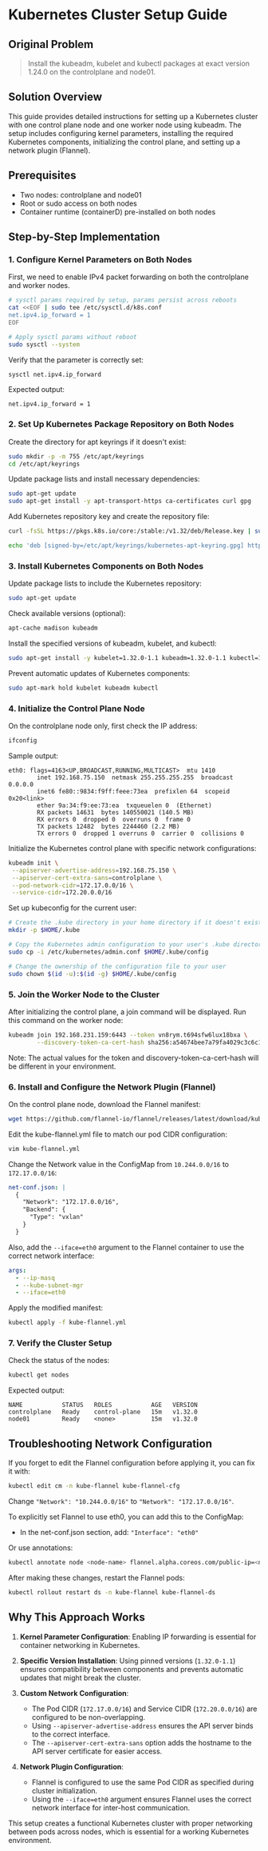 # Kubernetes Cluster Setup Guide

## Original Problem

> Install the kubeadm, kubelet and kubectl packages at exact version 1.24.0 on the controlplane and node01.

## Solution Overview

This guide provides detailed instructions for setting up a Kubernetes cluster with one control plane node and one worker node using kubeadm. The setup includes configuring kernel parameters, installing the required Kubernetes components, initializing the control plane, and setting up a network plugin (Flannel).

## Prerequisites

- Two nodes: controlplane and node01
- Root or sudo access on both nodes
- Container runtime (containerD) pre-installed on both nodes

## Step-by-Step Implementation

### 1. Configure Kernel Parameters on Both Nodes

First, we need to enable IPv4 packet forwarding on both the controlplane and worker nodes.

```bash
# sysctl params required by setup, params persist across reboots
cat <<EOF | sudo tee /etc/sysctl.d/k8s.conf
net.ipv4.ip_forward = 1
EOF

# Apply sysctl params without reboot
sudo sysctl --system
```

Verify that the parameter is correctly set:

```bash
sysctl net.ipv4.ip_forward
```

Expected output:

```
net.ipv4.ip_forward = 1
```

### 2. Set Up Kubernetes Package Repository on Both Nodes

Create the directory for apt keyrings if it doesn't exist:

```bash
sudo mkdir -p -m 755 /etc/apt/keyrings
cd /etc/apt/keyrings
```

Update package lists and install necessary dependencies:

```bash
sudo apt-get update
sudo apt-get install -y apt-transport-https ca-certificates curl gpg
```

Add Kubernetes repository key and create the repository file:

```bash
curl -fsSL https://pkgs.k8s.io/core:/stable:/v1.32/deb/Release.key | sudo gpg --dearmor -o /etc/apt/keyrings/kubernetes-apt-keyring.gpg

echo 'deb [signed-by=/etc/apt/keyrings/kubernetes-apt-keyring.gpg] https://pkgs.k8s.io/core:/stable:/v1.32/deb/ /' | sudo tee /etc/apt/sources.list.d/kubernetes.list
```

### 3. Install Kubernetes Components on Both Nodes

Update package lists to include the Kubernetes repository:

```bash
sudo apt-get update
```

Check available versions (optional):

```bash
apt-cache madison kubeadm
```

Install the specified versions of kubeadm, kubelet, and kubectl:

```bash
sudo apt-get install -y kubelet=1.32.0-1.1 kubeadm=1.32.0-1.1 kubectl=1.32.0-1.1
```

Prevent automatic updates of Kubernetes components:

```bash
sudo apt-mark hold kubelet kubeadm kubectl
```

### 4. Initialize the Control Plane Node

On the controlplane node only, first check the IP address:

```bash
ifconfig
```

Sample output:

```
eth0: flags=4163<UP,BROADCAST,RUNNING,MULTICAST>  mtu 1410
        inet 192.168.75.150  netmask 255.255.255.255  broadcast 0.0.0.0
        inet6 fe80::9834:f9ff:feee:73ea  prefixlen 64  scopeid 0x20<link>
        ether 9a:34:f9:ee:73:ea  txqueuelen 0  (Ethernet)
        RX packets 14631  bytes 140550021 (140.5 MB)
        RX errors 0  dropped 0  overruns 0  frame 0
        TX packets 12482  bytes 2244460 (2.2 MB)
        TX errors 0  dropped 1 overruns 0  carrier 0  collisions 0
```

Initialize the Kubernetes control plane with specific network configurations:

```bash
kubeadm init \
 --apiserver-advertise-address=192.168.75.150 \
 --apiserver-cert-extra-sans=controlplane \
 --pod-network-cidr=172.17.0.0/16 \
 --service-cidr=172.20.0.0/16
```

Set up kubeconfig for the current user:

```bash
# Create the .kube directory in your home directory if it doesn't exist
mkdir -p $HOME/.kube

# Copy the Kubernetes admin configuration to your user's .kube directory
sudo cp -i /etc/kubernetes/admin.conf $HOME/.kube/config

# Change the ownership of the configuration file to your user
sudo chown $(id -u):$(id -g) $HOME/.kube/config
```

### 5. Join the Worker Node to the Cluster

After initializing the control plane, a join command will be displayed. Run this command on the worker node:

```bash
kubeadm join 192.168.231.159:6443 --token vn8rym.t694sfw6lux18bxa \
        --discovery-token-ca-cert-hash sha256:a54674bee7a79fa4029c3c6c1366852649064026acab97110629494f7c9556c0
```

Note: The actual values for the token and discovery-token-ca-cert-hash will be different in your environment.

### 6. Install and Configure the Network Plugin (Flannel)

On the control plane node, download the Flannel manifest:

```bash
wget https://github.com/flannel-io/flannel/releases/latest/download/kube-flannel.yml
```

Edit the kube-flannel.yml file to match our pod CIDR configuration:

```bash
vim kube-flannel.yml
```

Change the Network value in the ConfigMap from `10.244.0.0/16` to `172.17.0.0/16`:

```yaml
net-conf.json: |
  {
    "Network": "172.17.0.0/16",
    "Backend": {
      "Type": "vxlan"
    }
  }
```

Also, add the `--iface=eth0` argument to the Flannel container to use the correct network interface:

```yaml
args:
  - --ip-masq
  - --kube-subnet-mgr
  - --iface=eth0
```

Apply the modified manifest:

```bash
kubectl apply -f kube-flannel.yml
```

### 7. Verify the Cluster Setup

Check the status of the nodes:

```bash
kubectl get nodes
```

Expected output:

```
NAME           STATUS   ROLES           AGE   VERSION
controlplane   Ready    control-plane   15m   v1.32.0
node01         Ready    <none>          15m   v1.32.0
```

## Troubleshooting Network Configuration

If you forget to edit the Flannel configuration before applying it, you can fix it with:

```bash
kubectl edit cm -n kube-flannel kube-flannel-cfg
```

Change `"Network": "10.244.0.0/16"` to `"Network": "172.17.0.0/16"`.

To explicitly set Flannel to use eth0, you can add this to the ConfigMap:

- In the net-conf.json section, add: `"Interface": "eth0"`

Or use annotations:

```bash
kubectl annotate node <node-name> flannel.alpha.coreos.com/public-ip=<node-ip>
```

After making these changes, restart the Flannel pods:

```bash
kubectl rollout restart ds -n kube-flannel kube-flannel-ds
```

## Why This Approach Works

1. **Kernel Parameter Configuration**: Enabling IP forwarding is essential for container networking in Kubernetes.

2. **Specific Version Installation**: Using pinned versions (`1.32.0-1.1`) ensures compatibility between components and prevents automatic updates that might break the cluster.

3. **Custom Network Configuration**:

   - The Pod CIDR (`172.17.0.0/16`) and Service CIDR (`172.20.0.0/16`) are configured to be non-overlapping.
   - Using `--apiserver-advertise-address` ensures the API server binds to the correct interface.
   - The `--apiserver-cert-extra-sans` option adds the hostname to the API server certificate for easier access.

4. **Network Plugin Configuration**:
   - Flannel is configured to use the same Pod CIDR as specified during cluster initialization.
   - Using the `--iface=eth0` argument ensures Flannel uses the correct network interface for inter-host communication.

This setup creates a functional Kubernetes cluster with proper networking between pods across nodes, which is essential for a working Kubernetes environment.
